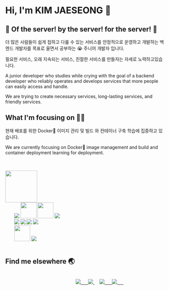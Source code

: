 
# Hi, I'm KIM JAESEONG 👋
## 🐋 Of the server! by the server! for the server! 🐋

더 많은 사람들이 쉽게 접하고 다룰 수  있는 서비스를 안정적으로 운영하고 개발하는 백엔드 개발자를 목표로 울면서 공부하는 😭 주니어 개발자 입니다.

필요한 서비스, 오래 지속되는 서비스, 친절한 서비스를 만들자는 자세로 노력하고있습니다.


A junior developer who studies while crying with the goal of a backend developer who reliably operates and develops services that more people can easily access and handle.

We are trying to create necessary services, long-lasting services, and friendly services.

## What I'm focusing on 👨‍💻
현재 배포를 위한 Docker🐋 이미지 관리 및 빌드 와 컨테이너 구축 학습에 집중하고 있습니다.

We are currently focusing on Docker🐋 image management and build and container deployment learning for deployment.

<br>
<br>


<div>
<img width="100" src="https://user-images.githubusercontent.com/33158051/103466606-760a4000-4d14-11eb-9941-2f3d00371471.png"/>
<br>
&nbsp&nbsp&nbsp&nbsp&nbsp&nbsp&nbsp<img src="https://img.icons8.com/color/50/000000/java-coffee-cup-logo--v1.png"/>
<img src="https://camo.githubusercontent.com/9496882abd182958bcea4238ab44f7eb8928d7a4144c150f18f6c55ceb9b4490/68747470733a2f2f6564656e742e6769746875622e696f2f537570657254696e7949636f6e732f696d616765732f7376672f6a6176617363726970742e737667" width="50"/>
<img src="https://img.icons8.com/external-prettycons-solid-prettycons/100/000000/external-electrons-technology-prettycons-solid-prettycons.png" width="50"/>
<img src="https://img.icons8.com/fluency/50/000000/mysql-logo.png"/>
<br>
&nbsp&nbsp&nbsp&nbsp&nbsp&nbsp&nbsp<img src="https://img.icons8.com/color/50/000000/jenkins.png"/>
<img src="https://img.icons8.com/color/50/000000/docker.png"/>
<img src="https://img.icons8.com/color/50/000000/amazon-web-services.png"/>
<img src="https://img.icons8.com/external-wanicon-two-tone-wanicon/50/000000/external-elephant-nature-wanicon-two-tone-wanicon.png"/>
<br>
&nbsp&nbsp&nbsp&nbsp&nbsp&nbsp&nbsp<img src="https://img.icons8.com/external-flaticons-lineal-color-flat-icons/100/000000/external-html-computer-science-flaticons-lineal-color-flat-icons.png" width="50"/>
<img src="https://img.icons8.com/dusk/50/000000/css3.png"/>


</div>


<br>

## Find me elsewhere 🌏

<br>
&nbsp&nbsp&nbsp&nbsp&nbsp&nbsp&nbsp&nbsp&nbsp&nbsp&nbsp&nbsp&nbsp&nbsp&nbsp&nbsp&nbsp&nbsp&nbsp&nbsp&nbsp&nbsp&nbsp&nbsp&nbsp&nbsp&nbsp
&nbsp&nbsp&nbsp&nbsp&nbsp&nbsp&nbsp&nbsp&nbsp&nbsp&nbsp&nbsp&nbsp&nbsp&nbsp&nbsp&nbsp&nbsp&nbsp&nbsp&nbsp&nbsp&nbsp&nbsp&nbsp&nbsp&nbsp
<a href="https://json0506.notion.site/">
<img src="https://img.icons8.com/nolan/60/notion.png"/> &nbsp;&nbsp;&nbsp;&nbsp;
</a>

<a href="https://programmers.co.kr/pr/baugh248730_6506">
<img src="https://avatars.githubusercontent.com/u/88082564?s=55&v=4"/>
</a>
&nbsp&nbsp&nbsp

<a href="mailto:baugh248730@gmail.com">
<img src="https://img.icons8.com/nolan/65/gmail-new.png"/> &nbsp;&nbsp;&nbsp;&nbsp;
</a>
<a href="https://www.linkedin.com/in/kim-jaeseong-6251221a6/">
<img src="https://img.icons8.com/nolan/60/linkedin-circled.png"/> &nbsp;&nbsp;&nbsp;&nbsp;
</a>
<br>